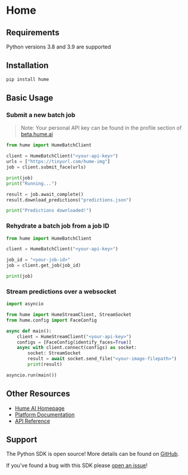 # Home

## Requirements

Python versions 3.8 and 3.9 are supported

## Installation

```python
pip install hume
```

## Basic Usage

### Submit a new batch job

> Note: Your personal API key can be found in the profile section of [beta.hume.ai](https://beta.hume.ai)

```python
from hume import HumeBatchClient

client = HumeBatchClient("<your-api-key>")
urls = ["https://tinyurl.com/hume-img"]
job = client.submit_face(urls)

print(job)
print("Running...")

result = job.await_complete()
result.download_predictions("predictions.json")

print("Predictions downloaded!")
```

### Rehydrate a batch job from a job ID

```python
from hume import HumeBatchClient

client = HumeBatchClient("<your-api-key>")

job_id = "<your-job-id>"
job = client.get_job(job_id)

print(job)
```

### Stream predictions over a websocket

```python
import asyncio

from hume import HumeStreamClient, StreamSocket
from hume.config import FaceConfig

async def main():
    client = HumeStreamClient("<your-api-key>")
    configs = [FaceConfig(identify_faces=True)]
    async with client.connect(configs) as socket:
        socket: StreamSocket
        result = await socket.send_file("<your-image-filepath>")
        print(result)

asyncio.run(main())
```

## Other Resources

- [Hume AI Homepage](https://hume.ai)
- [Platform Documentation](https://help.hume.ai/basics/about-hume-ai)
- [API Reference](https://docs.hume.ai)

## Support

The Python SDK is open source! More details can be found on [GitHub](https://github.com/HumeAI/hume-python-sdk).

If you've found a bug with this SDK please [open an issue](https://github.com/HumeAI/hume-python-sdk/issues/new)!
